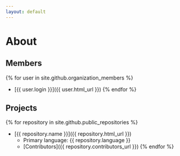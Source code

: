 ```yaml
---
layout: default
---
```

# About


## Members
{% for user in site.github.organization_members %}
  * [{{ user.login }}]({{ user.html_url }})
{% endfor %}

## Projects
{% for repository in site.github.public_repositories %}
  * [{{ repository.name }}]({{ repository.html_url }}) 
    * Primary language: {{ repository.language }}
    * [Contributors]({{ repository.contributors_url }})
{% endfor %}


<script>
{% for repository in site.github.public_repositories %}
   console.log({{ repository }})
{% endfor %}
 
</script>
